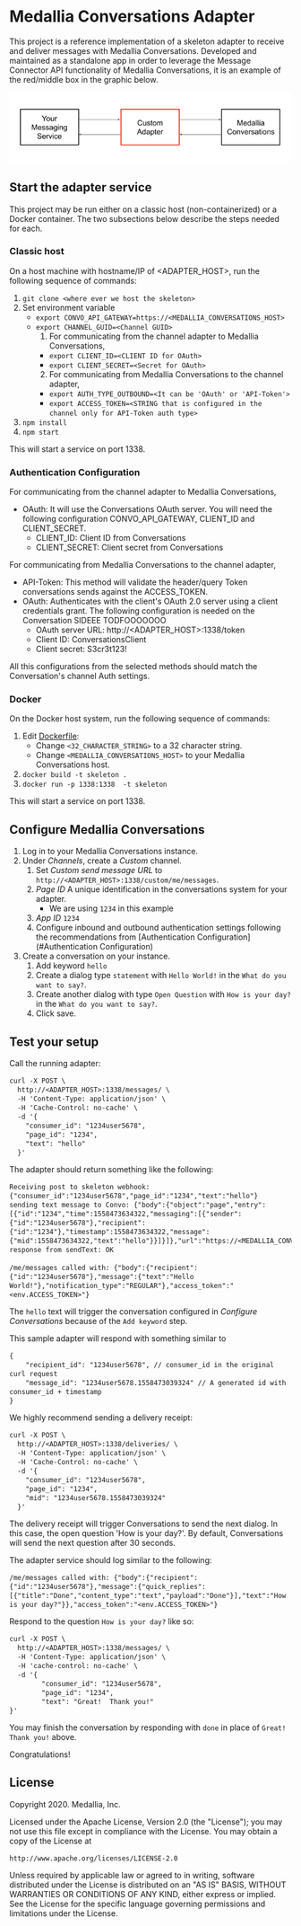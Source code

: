# Medallia Conversations Adapter

This project is a reference implementation of a skeleton adapter to receive
and deliver messages with Medallia Conversations. Developed and maintained
as a standalone app in order to leverage the Message Connector API
functionality of Medallia Conversations, it is an example of the red/middle
box in the graphic below.

![Image](docs/assets/CustomAdapter.png)

## Start the adapter service

This project may be run either on a classic host (non-containerized) or
a Docker container.  The two subsections below describe the steps needed
for each.

### Classic host

On a host machine with hostname/IP of <ADAPTER_HOST>, run the following
sequence of commands:

1. `git clone <where ever we host the skeleton>`
2. Set environment variable
    * `export CONVO_API_GATEWAY=https://<MEDALLIA_CONVERSATIONS_HOST>`
    * `export CHANNEL_GUID=<Channel GUID>`
      1. For communicating from the channel adapter to Medallia Conversations,
        * `export CLIENT_ID=<CLIENT ID for OAuth>` 
        * `export CLIENT_SECRET=<Secret for OAuth>` 
      2. For communicating from Medallia Conversations to the channel adapter,
        * `export AUTH_TYPE_OUTBOUND=<It can be 'OAuth' or 'API-Token'>`
        * `export ACCESS_TOKEN=<STRING that is configured in the channel only for API-Token auth type>`
3. `npm install`
4. `npm start`

This will start a service on port 1338.

### Authentication Configuration

For communicating from the channel adapter to Medallia Conversations,
* OAuth: It will use the Conversations OAuth server. 
You will need the following configuration CONVO_API_GATEWAY, CLIENT_ID and CLIENT_SECRET.
  * CLIENT_ID: Client ID from Conversations
  * CLIENT_SECRET: Client secret from Conversations

For communicating from Medallia Conversations to the channel adapter,
* API-Token: This method will validate the header/query Token conversations sends against the ACCESS_TOKEN.
* OAuth: Authenticates with the client's OAuth 2.0 server using a client credentials grant.
  The following configuration is needed on the Conversation SIDEEE TODFOOOOOOO
  * OAuth server URL: http://<ADAPTER_HOST>:1338/token
  * Client ID: ConversationsClient
  * Client secret: S3cr3t123!

All this configurations from the selected methods should match the Conversation's channel Auth settings.

### Docker

On the Docker host system, run the following sequence of commands:

1. Edit [Dockerfile](Dockerfile):
    * Change `<32_CHARACTER_STRING>` to a 32 character string.
    * Change `<MEDALLIA_CONVERSATIONS_HOST>` to your Medallia Conversations host.
2. `docker build -t skeleton .`
3. `docker run -p 1338:1338  -t skeleton`

This will start a service on port 1338.

## Configure Medallia Conversations

1.  Log in to your Medallia Conversations instance.
2.  Under *Channels*, create a *Custom* channel.
    1.  Set *Custom send message URL* to `http://<ADAPTER_HOST>:1338/custom/me/messages`.
    2.  *Page ID* A unique identification in the conversations system for your adapter.
        * We are using `1234` in this example
    3.  *App ID* `1234`
    4.  Configure inbound and outbound authentication settings following the recommendations 
    from [Authentication Configuration](#Authentication Configuration)
3.  Create a conversation on your instance.
    1.  Add keyword `hello`
    2.  Create a dialog type `statement` with `Hello World!` in the
        `What do you want to say?`.
    3.  Create another dialog with type `Open Question` with `How is your
        day?` in the `What do you want to say?`.
    4.  Click save.

## Test your setup

Call the running adapter:
```
curl -X POST \
  http://<ADAPTER_HOST>:1338/messages/ \
  -H 'Content-Type: application/json' \
  -H 'Cache-Control: no-cache' \
  -d '{
    "consumer_id": "1234user5678",
    "page_id": "1234",
    "text": "hello"
  }'
```

The adapter should return something like the following:

```
Receiving post to skeleton webhook: {"consumer_id":"1234user5678","page_id":"1234","text":"hello"}
sending text message to Convo: {"body":{"object":"page","entry":[{"id":"1234","time":1558473634322,"messaging":[{"sender":{"id":"1234user5678"},"recipient":{"id":"1234"},"timestamp":1558473634322,"message":{"mid":1558473634322,"text":"hello"}}]}]},"url":"https://<MEDALLIA_CONVERSATIONS_HOST>/cg/mc/custom/<CHANNEL_GUID>"}
response from sendText: OK

/me/messages called with: {"body":{"recipient":{"id":"1234user5678"},"message":{"text":"Hello World!"},"notification_type":"REGULAR"},"access_token":"<env.ACCESS_TOKEN>"}
```

The `hello` text will trigger the conversation configured in
*Configure Conversations* because of the `Add keyword` step.

This sample adapter will respond with something similar to
```
{
	"recipient_id": "1234user5678", // consumer_id in the original curl request
	"message_id": "1234user5678.1558473039324" // A generated id with consumer_id + timestamp
}
```

We highly recommend sending a delivery receipt:

```
curl -X POST \
  http://<ADAPTER_HOST>:1338/deliveries/ \
  -H 'Content-Type: application/json' \
  -H 'Cache-Control: no-cache' \
  -d '{
    "consumer_id": "1234user5678",
    "page_id": "1234",
    "mid": "1234user5678.1558473039324"
  }'
```

The delivery receipt will trigger Conversations to send the next dialog.
In this case, the open question 'How is your day?'.  By default,
Conversations will send the next question after 30 seconds.

The adapter service should log similar to the following:
```
/me/messages called with: {"body":{"recipient":{"id":"1234user5678"},"message":{"quick_replies":[{"title":"Done","content_type":"text","payload":"Done"}],"text":"How is your day?"}},"access_token":"<env.ACCESS_TOKEN>"}
```

Respond to the question `How is your day?` like so:
```
curl -X POST \
  http://<ADAPTER_HOST>:1338/messages/ \
  -H 'Content-Type: application/json' \
  -H 'cache-control: no-cache' \
  -d '{
        "consumer_id": "1234user5678",
        "page_id": "1234",
        "text": "Great!  Thank you!"
}'
```

You may finish the conversation by responding with `done` in place of
`Great!  Thank you!` above.

Congratulations!

## License

Copyright 2020.  Medallia, Inc.

Licensed under the Apache License, Version 2.0 (the "License"); you may
not use this file except in compliance with the License.  You may obtain
a copy of the License at

    http://www.apache.org/licenses/LICENSE-2.0

Unless required by applicable law or agreed to in writing, software
distributed under the License is distributed on an "AS IS" BASIS,
WITHOUT WARRANTIES OR CONDITIONS OF ANY KIND, either express or implied.
See the License for the specific language governing permissions and
limitations under the License.
